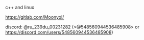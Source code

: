 c++ and linux

https://gitlab.com/Moonyol/

discord: @ru_239du_00231282 (<@548560944536485908> or https://discord.com/users/548560944536485908)
<!--
## Hi there 👋


**Moonyol/Moonyol** is a ✨ _special_ ✨ repository because its `README.md` (this file) appears on your GitHub profile.

Here are some ideas to get you started:

- 🔭 I’m currently working on ...
- 🌱 I’m currently learning ...
- 👯 I’m looking to collaborate on ...
- 🤔 I’m looking for help with ...
- 💬 Ask me about ...
- 📫 How to reach me: ...
- 😄 Pronouns: ...
- ⚡ Fun fact: ...
-->
